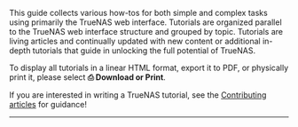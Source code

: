 ---
---

This guide collects various how-tos for both simple and complex tasks using primarily the TrueNAS web interface.
Tutorials are organized parallel to the TrueNAS web interface structure and grouped by topic.
Tutorials are living articles and continually updated with new content or additional in-depth tutorials that guide in unlocking the full potential of TrueNAS.

To display all tutorials in a linear HTML format, export it to PDF, or physically print it, please select **⎙ Download or Print**.

If you are interested in writing a TrueNAS tutorial, see the [Contributing articles](https://www.truenas.com/docs/contributing/) for guidance!

---